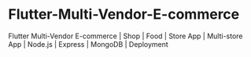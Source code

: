 # Flutter-Multi-Vendor-E-commerce
Flutter Multi-Vendor E-commerce | Shop | Food | Store App | Multi-store App | Node.js | Express | MongoDB | Deployment
